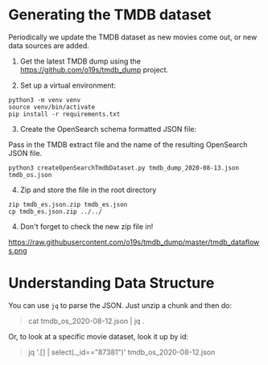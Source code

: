 # Generating the TMDB dataset

Periodically we update the TMDB dataset as new movies come out, or new data sources are added.

1. Get the latest TMDB dump using the https://github.com/o19s/tmdb_dump project.

2. Set up a virtual environment:

```
python3 -m venv venv
source venv/bin/activate
pip install -r requirements.txt
```

3. Create the OpenSearch schema formatted JSON file:

Pass in the TMDB extract file and the name of the resulting OpenSearch JSON file.

```
python3 createOpenSearchTmdbDataset.py tmdb_dump_2020-08-13.json tmdb_os.json
```

4. Zip and store the file in the root directory

```
zip tmdb_es.json.zip tmdb_es.json
cp tmdb_es.json.zip ../../
```

4. Don't forget to check the new zip file in!


https://raw.githubusercontent.com/o19s/tmdb_dump/master/tmdb_dataflows.png


# Understanding Data Structure

You can use `jq` to parse the JSON.   Just unzip a chunk and then do:

> cat tmdb_os_2020-08-12.json | jq .

Or, to look at a specific movie dataset, look it up by id:

> jq '.[] | select(._id=="87381")' tmdb_os_2020-08-12.json
